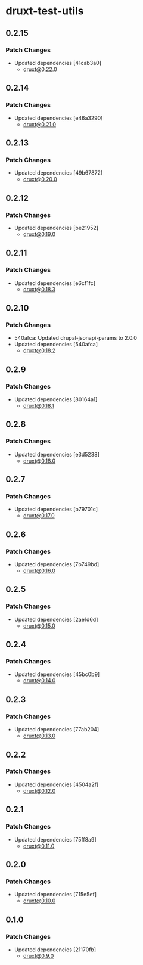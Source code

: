 # druxt-test-utils

## 0.2.15

### Patch Changes

- Updated dependencies [41cab3a0]
  - druxt@0.22.0

## 0.2.14

### Patch Changes

- Updated dependencies [e46a3290]
  - druxt@0.21.0

## 0.2.13

### Patch Changes

- Updated dependencies [49b67872]
  - druxt@0.20.0

## 0.2.12

### Patch Changes

- Updated dependencies [be21952]
  - druxt@0.19.0

## 0.2.11

### Patch Changes

- Updated dependencies [e6cf1fc]
  - druxt@0.18.3

## 0.2.10

### Patch Changes

- 540afca: Updated drupal-jsonapi-params to 2.0.0
- Updated dependencies [540afca]
  - druxt@0.18.2

## 0.2.9

### Patch Changes

- Updated dependencies [80164a1]
  - druxt@0.18.1

## 0.2.8

### Patch Changes

- Updated dependencies [e3d5238]
  - druxt@0.18.0

## 0.2.7

### Patch Changes

- Updated dependencies [b79701c]
  - druxt@0.17.0

## 0.2.6

### Patch Changes

- Updated dependencies [7b749bd]
  - druxt@0.16.0

## 0.2.5

### Patch Changes

- Updated dependencies [2ae1d6d]
  - druxt@0.15.0

## 0.2.4

### Patch Changes

- Updated dependencies [45bc0b9]
  - druxt@0.14.0

## 0.2.3

### Patch Changes

- Updated dependencies [77ab204]
  - druxt@0.13.0

## 0.2.2

### Patch Changes

- Updated dependencies [4504a2f]
  - druxt@0.12.0

## 0.2.1

### Patch Changes

- Updated dependencies [75ff8a9]
  - druxt@0.11.0

## 0.2.0

### Patch Changes

- Updated dependencies [715e5ef]
  - druxt@0.10.0

## 0.1.0

### Patch Changes

- Updated dependencies [21170fb]
  - druxt@0.9.0
